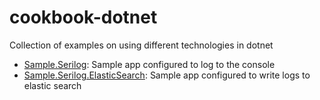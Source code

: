 # cookbook-dotnet

Collection of examples on using different technologies in dotnet
- [Sample.Serilog](samples/Serilog/Sample.Serilog): Sample app configured to log to the console
- [Sample.Serilog.ElasticSearch](samples/Serilog/Sample.Serilog.ElasticSearch): Sample app configured to write logs to elastic search



